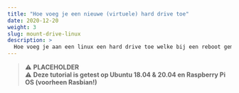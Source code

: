 ```yaml
---
title: "Hoe voeg je een nieuwe (virtuele) hard drive toe"
date: 2020-12-20
weight: 3
slug: mount-drive-linux
description: >
  Hoe voeg je aan een linux een hard drive toe welke bij een reboot gemount blijft.
---
```


> :warning: **PLACEHOLDER**  
> :warning: **Deze tutorial is getest op Ubuntu 18.04 & 20.04 en Raspberry Pi OS (voorheen Rasbian!)**
